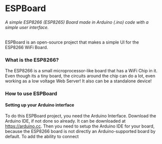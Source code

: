 # ESPBoard
###### A simple ESP8266 (ESP8265) Board made in Arduino (.ino) code with a simple user interface.
ESPBoard is an open-source project that makes a simple UI for the ESP8266 WiFi Board.
### What is the ESP8266?
The ESP8266 is a small microprocessor-like board that has a WiFi Chip in it. Even though its a tiny board, the circuits around the chip can do a lot, even working as a low voltage Web Server! It also can be a standalone device!
### How to use ESPBoard
#### Setting up your Arduino interface
To do this ESPBoard project, you need the Arduino Interface. Download the Arduino IDE, if not done so already. It can be downloaded at https://arduino.cc. Then you need to setup the Arduino IDE for your board, because the ESP8266 board is not directly an Arduino-supported board by default. To add the ability to connect
